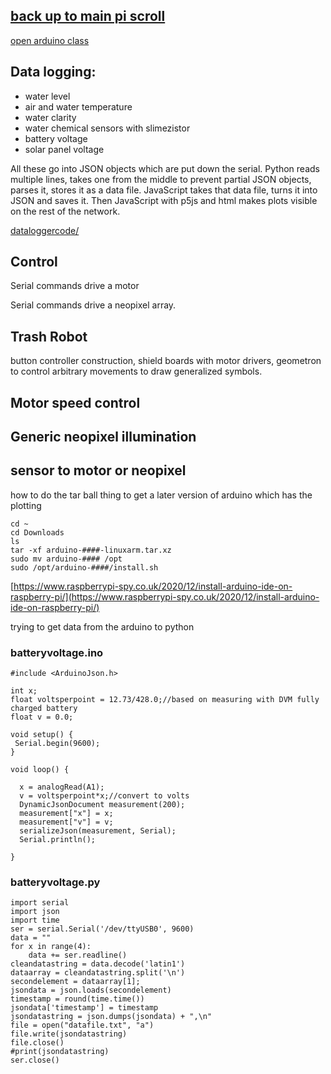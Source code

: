## [back up to main pi scroll](../)

[open arduino class](https://github.com/LafeLabs/openarduino)

## Data logging:

 - water level
 - air and water temperature
 - water clarity
 - water chemical sensors with slimezistor
 - battery voltage
 - solar panel voltage

All these go into JSON objects which are put down the serial.  Python reads multiple lines, takes one from the middle to prevent partial JSON objects, parses it, stores it as a data file.  JavaScript takes that data file, turns it into JSON and saves it. Then JavaScript with p5js and html makes plots visible on the rest of the network.

[dataloggercode/](dataloggercode/)


## Control

Serial commands drive  a motor

Serial commands drive a neopixel array.

## Trash Robot

button controller construction, shield boards with motor drivers, geometron to control arbitrary movements to draw generalized symbols.

## Motor speed control

## Generic neopixel illumination

## sensor to motor or neopixel



how to do the tar ball thing to get a later version of arduino which has the plotting

```
cd ~
cd Downloads
ls
tar -xf arduino-####-linuxarm.tar.xz
sudo mv arduino-#### /opt
sudo /opt/arduino-####/install.sh
```

[https://www.raspberrypi-spy.co.uk/2020/12/install-arduino-ide-on-raspberry-pi/](https://www.raspberrypi-spy.co.uk/2020/12/install-arduino-ide-on-raspberry-pi/)

trying to get data from the arduino to python


### batteryvoltage.ino

```
#include <ArduinoJson.h>

int x;
float voltsperpoint = 12.73/428.0;//based on measuring with DVM fully charged battery
float v = 0.0;

void setup() {
 Serial.begin(9600);
}

void loop() {

  x = analogRead(A1);
  v = voltsperpoint*x;//convert to volts
  DynamicJsonDocument measurement(200);
  measurement["x"] = x;
  measurement["v"] = v;
  serializeJson(measurement, Serial);
  Serial.println();

}
```

### batteryvoltage.py

```
import serial
import json
import time
ser = serial.Serial('/dev/ttyUSB0', 9600)
data = ""
for x in range(4):
    data += ser.readline()
cleandatastring = data.decode('latin1')
dataarray = cleandatastring.split('\n')
secondelement = dataarray[1];
jsondata = json.loads(secondelement)
timestamp = round(time.time())
jsondata['timestamp'] = timestamp
jsondatastring = json.dumps(jsondata) + ",\n"
file = open("datafile.txt", "a")
file.write(jsondatastring)
file.close()
#print(jsondatastring)
ser.close()
```




